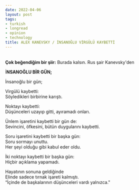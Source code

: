 ```yaml
---
date: 2022-04-06
layout: post
tags:
- turkish
- longread
- opinion
- technology
title: ALEX KANEVSKY / İNSANOĞLU VİRGÜLÜ KAYBETTİ
---
```


######   
  

**Çok beğendiğim bir şiir:** Burada kalsın. Rus şair Kanevsky'den

İ**NSANOĞLU BİR GÜN;**

İnsanoğlu bir gün;

Virgülü kaybetti:  
Söyledikleri birbirine karıştı.

Noktayı kaybetti:  
Düşünceleri uzayıp gitti, ayıramadı onları.

Ünlem işaretini kaybetti bir gün de:  
Sevincini, öfkesini, bütün duygularını kaybetti.

Soru işaretini kaybetti bir başka gün:  
Soru sormayı unuttu.  
Her şeyi olduğu gibi kabul eder oldu.

İki noktayı kaybetti bir başka gün:  
Hiçbir açıklama yapamadı.

Hayatının sonuna geldiğinde  
Elinde sadece tırnak işareti kalmıştı.  
“İçinde de başkalarının düşünceleri vardı yalnızca."
